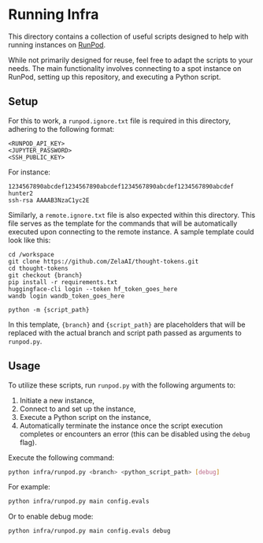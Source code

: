 # Running Infra
This directory contains a collection of useful scripts designed to help with running instances on [RunPod](https://runpod.io).

While not primarily designed for reuse, feel free to adapt the scripts to your needs. The main functionality involves connecting to a spot instance on RunPod, setting up this repository, and executing a Python script.

## Setup

For this to work, a `runpod.ignore.txt` file is required in this directory, adhering to the following format:

```
<RUNPOD_API_KEY>
<JUPYTER_PASSWORD>
<SSH_PUBLIC_KEY>
```

For instance:

```
1234567890abcdef1234567890abcdef1234567890abcdef1234567890abcdef
hunter2
ssh-rsa AAAAB3NzaC1yc2E
```

Similarly, a `remote.ignore.txt` file is also expected within this directory. This file serves as the template for the commands that will be automatically executed upon connecting to the remote instance. A sample template could look like this:

```
cd /workspace
git clone https://github.com/ZelaAI/thought-tokens.git
cd thought-tokens
git checkout {branch}
pip install -r requirements.txt
huggingface-cli login --token hf_token_goes_here
wandb login wandb_token_goes_here

python -m {script_path}
```

In this template, `{branch}` and `{script_path}` are placeholders that will be replaced with the actual branch and script path passed as arguments to `runpod.py`.

## Usage

To utilize these scripts, run `runpod.py` with the following arguments to:
1. Initiate a new instance,
2. Connect to and set up the instance,
3. Execute a Python script on the instance,
4. Automatically terminate the instance once the script execution completes or encounters an error (this can be disabled using the `debug` flag).

Execute the following command:
```bash
python infra/runpod.py <branch> <python_script_path> [debug]
```

For example:
```bash
python infra/runpod.py main config.evals
```

Or to enable debug mode:
```bash
python infra/runpod.py main config.evals debug
```